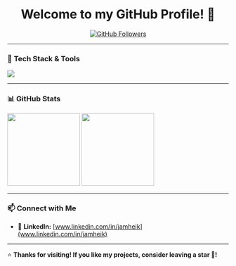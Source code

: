 <h1 align="center">Welcome to my GitHub Profile! 👋</h1>

<p align="center">
  <a href="https://github.com/Jamheik">
    <img src="https://img.shields.io/github/followers/Jamheik?label=Follow&style=social" alt="GitHub Followers">
  </a>
</p>

---

### 🚀 **Tech Stack & Tools**
<p align="left">
  <img src="https://skillicons.dev/icons?i=js,react,nodejs,postgresql,html,css,git,github" />
</p>

---

### 📊 **GitHub Stats**
<p align="left">
  <img src="https://github-readme-stats.vercel.app/api?username=Jamheik&show_icons=true&theme=radical" height="165">
  <img src="https://github-readme-stats.vercel.app/api/top-langs/?username=Jamheik&layout=compact&theme=radical" height="165">
</p>

---

### 📫 **Connect with Me**
- 🔗 **LinkedIn:** [www.linkedin.com/in/jamheik](www.linkedin.com/in/jamheik)

---

⭐ **Thanks for visiting! If you like my projects, consider leaving a star 🌟!**
